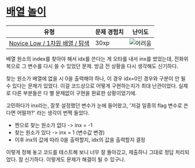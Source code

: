 # [배열 놀이 ](https://www.codetree.ai/missions/4/problems/play-with-array)

|유형|문제 경험치|난이도|
|---|---|---|
|[Novice Low / 1차원 배열 / 탐색](https://www.codetree.ai/missions?missionId=4)|30xp|![어려움][hard]|








[b5]: https://img.shields.io/badge/Bronze_5-%235D3E31.svg
[b4]: https://img.shields.io/badge/Bronze_4-%235D3E31.svg
[b3]: https://img.shields.io/badge/Bronze_3-%235D3E31.svg
[b2]: https://img.shields.io/badge/Bronze_2-%235D3E31.svg
[b1]: https://img.shields.io/badge/Bronze_1-%235D3E31.svg
[s5]: https://img.shields.io/badge/Silver_5-%23394960.svg
[s4]: https://img.shields.io/badge/Silver_4-%23394960.svg
[s3]: https://img.shields.io/badge/Silver_3-%23394960.svg
[s2]: https://img.shields.io/badge/Silver_2-%23394960.svg
[s1]: https://img.shields.io/badge/Silver_1-%23394960.svg
[g5]: https://img.shields.io/badge/Gold_5-%23FFC433.svg
[g4]: https://img.shields.io/badge/Gold_4-%23FFC433.svg
[g3]: https://img.shields.io/badge/Gold_3-%23FFC433.svg
[g2]: https://img.shields.io/badge/Gold_2-%23FFC433.svg
[g1]: https://img.shields.io/badge/Gold_1-%23FFC433.svg
[p5]: https://img.shields.io/badge/Platinum_5-%2376DDD8.svg
[p4]: https://img.shields.io/badge/Platinum_4-%2376DDD8.svg
[p3]: https://img.shields.io/badge/Platinum_3-%2376DDD8.svg
[p2]: https://img.shields.io/badge/Platinum_2-%2376DDD8.svg
[p1]: https://img.shields.io/badge/Platinum_1-%2376DDD8.svg
[passed]: https://img.shields.io/badge/Passed-%23009D27.svg
[failed]: https://img.shields.io/badge/Failed-%23D24D57.svg
[easy]: https://img.shields.io/badge/쉬움-%235cb85c.svg?for-the-badge
[medium]: https://img.shields.io/badge/보통-%23FFC433.svg?for-the-badge
[hard]: https://img.shields.io/badge/어려움-%23D24D57.svg?for-the-badge


배열 원소의 index를 찾아야 해서 idx를 쓴다는 게 오타를 내서 inx를 썼었는데, 전화위복으로 그 변수를 다시 쓸 수 있었던 문제. 방금 전 상황을 다시 생각해도 신기하다.

찾는 원소가 배열에 없을 시 0을 출력해야 하나, 이 경우 idx=0인 경우와 구분이 안 될 수 있다는 문제가 있었다. 이걸 코드상으로 어떻게 구현하는지가 최대 난관이었다. 실제로 다른 부분들은 다 별 문제없이 구현을 완료한 상황이었기에.

고민하다가 inx라는, 잘못 설정했던 변수가 눈에 들어왔고, '저걸 일종의 flag 변수로 쓴다면 어떨까?' 라는 생각이 번쩍 들었다.

- 찐으로 찾는 원소가 없다 -> inx = -1
- 찾는 원소가 있다 -> inx = 1 (변수값 변경)
- 이후 inx의 값에 따라 0을 출력할지, idx의 값을 출력할지 결정

이렇게 정해 놓고 코드를 테스트해 보니 너무 잘 돌아갔고, 제출하니 그대로 정답 처리되었다. 참 신기하다. 이렇게도 문제가 해결이 될 수 있구나. 
